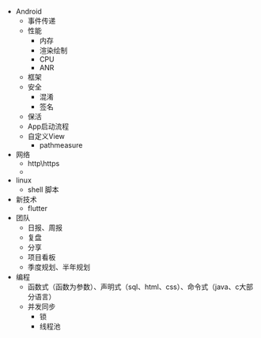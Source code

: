 - Android
  - 事件传递
  - 性能
    - 内存
    - 渲染绘制
    - CPU
    - ANR
  - 框架
  - 安全
    - 混淆
    - 签名
  - 保活
  - App启动流程
  - 自定义View
    - pathmeasure
- 网络
  - http\https
  - 
- linux
  - shell 脚本
- 新技术
  - flutter
- 团队
  - 日报、周报
  - 复盘
  - 分享
  - 项目看板
  - 季度规划、半年规划
- 编程
  - 函数式（函数为参数）、声明式（sql、html、css）、命令式（java、c大部分语言）
  - 并发同步
    - 锁
    - 线程池